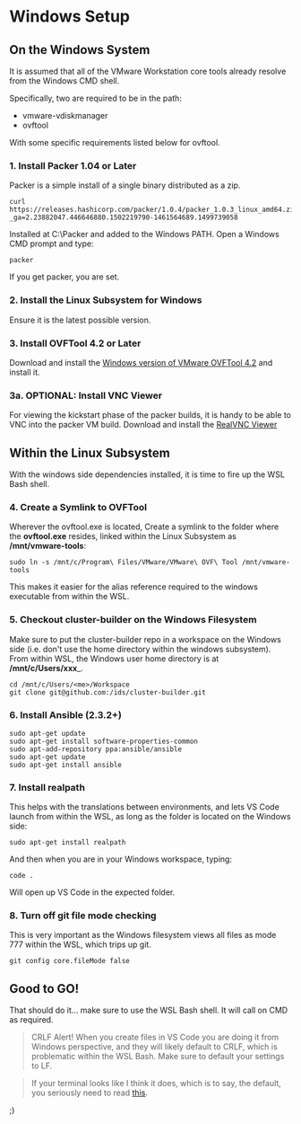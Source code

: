 # Windows Setup

## On the Windows System

It is assumed that all of the VMware Workstation core tools already resolve from the Windows CMD shell.

Specifically, two are required to be in the path:

* vmware-vdiskmanager
* ovftool

With some specific requirements listed below for ovftool.

### 1. Install Packer 1.04 or Later
 
Packer is a simple install of a single binary distributed as a zip.

    curl https://releases.hashicorp.com/packer/1.0.4/packer_1.0.3_linux_amd64.zip?_ga=2.23882047.446646880.1502219790-1461564689.1499739058

Installed at C:\Packer and added to the Windows PATH.  Open a Windows CMD prompt and type:

    packer

If you get packer, you are set.

### 2. Install the Linux Subsystem for Windows

Ensure it is the latest possible version.


### 3. Install OVFTool 4.2 or Later

Download and install the [Windows version of VMware OVFTool 4.2](https://my.vmware.com/web/vmware/details?productId=614&downloadGroup=OVFTOOL420) and install it.

### 3a. OPTIONAL: Install VNC Viewer

For viewing the kickstart phase of the packer builds, it is handy to be able to VNC into the packer VM build.
Download and install the [RealVNC Viewer](https://www.realvnc.com/en/connect/download/viewer/)

## Within the Linux Subsystem

With the windows side dependencies installed, it is time to fire up the WSL Bash shell.

### 4. Create a Symlink to OVFTool

Wherever the ovftool.exe is located, Create a symlink to the folder where the __ovftool.exe__ resides, linked within the Linux Subsystem as  __/mnt/vmware-tools__:

    sudo ln -s /mnt/c/Program\ Files/VMware/VMware\ OVF\ Tool /mnt/vmware-tools

This makes it easier for the alias reference required to the windows executable from within the WSL.

### 5. Checkout cluster-builder on the Windows Filesystem

Make sure to put the cluster-builder repo in a workspace on the Windows side (i.e. don't use the home directory within the windows subsystem).  From within WSL, the Windows user home directory is at __/mnt/c/Users/xxx___.

    cd /mnt/c/Users/<me>/Workspace
    git clone git@github.com:/ids/cluster-builder.git

### 6. Install Ansible (2.3.2+)

    sudo apt-get update
    sudo apt-get install software-properties-common
    sudo apt-add-repository ppa:ansible/ansible
    sudo apt-get update
    sudo apt-get install ansible

### 7. Install realpath

This helps with the translations between environments, and lets VS Code launch from within the WSL, as long as the folder is located on the Windows side:

    sudo apt-get install realpath

And then when you are in your Windows workspace, typing:

    code .

Will open up VS Code in the expected folder.

### 8. Turn off git file mode checking

This is very important as the Windows filesystem views all files as mode 777 within the WSL, which trips up git.

    git config core.fileMode false


## Good to GO!

That should do it... make sure to use the WSL Bash shell.  It will call on CMD as required.

> CRLF Alert!  When you create files in VS Code you are doing it from Windows perspective, and they will likely default to CRLF, which is problematic within the WSL Bash.  Make sure to default your settings to LF.

> If your terminal looks like I think it does, which is to say, the default, you seriously need to read [this](http://blog.programster.org/fix-font-colors-in-windows-10-bash).  

;)
